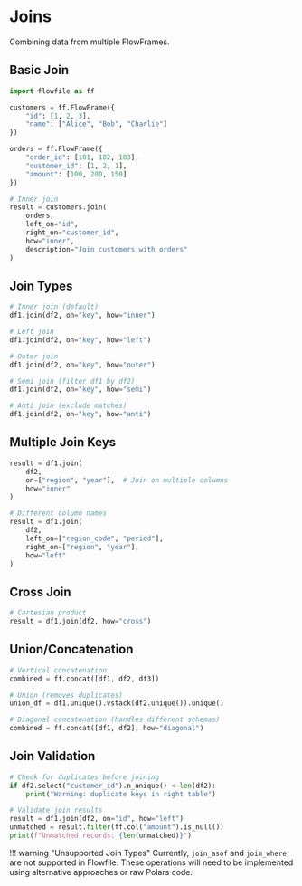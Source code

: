 # Joins

Combining data from multiple FlowFrames.

## Basic Join

```python
import flowfile as ff

customers = ff.FlowFrame({
    "id": [1, 2, 3],
    "name": ["Alice", "Bob", "Charlie"]
})

orders = ff.FlowFrame({
    "order_id": [101, 102, 103],
    "customer_id": [1, 2, 1],
    "amount": [100, 200, 150]
})

# Inner join
result = customers.join(
    orders,
    left_on="id",
    right_on="customer_id",
    how="inner",
    description="Join customers with orders"
)
```

## Join Types

```python
# Inner join (default)
df1.join(df2, on="key", how="inner")

# Left join
df1.join(df2, on="key", how="left")

# Outer join
df1.join(df2, on="key", how="outer")

# Semi join (filter df1 by df2)
df1.join(df2, on="key", how="semi")

# Anti join (exclude matches)
df1.join(df2, on="key", how="anti")
```

## Multiple Join Keys

```python
result = df1.join(
    df2,
    on=["region", "year"],  # Join on multiple columns
    how="inner"
)

# Different column names
result = df1.join(
    df2,
    left_on=["region_code", "period"],
    right_on=["region", "year"],
    how="left"
)
```

## Cross Join

```python
# Cartesian product
result = df1.join(df2, how="cross")
```

## Union/Concatenation

```python
# Vertical concatenation
combined = ff.concat([df1, df2, df3])

# Union (removes duplicates)
union_df = df1.unique().vstack(df2.unique()).unique()

# Diagonal concatenation (handles different schemas)
combined = ff.concat([df1, df2], how="diagonal")
```

## Join Validation

```python
# Check for duplicates before joining
if df2.select("customer_id").n_unique() < len(df2):
    print("Warning: duplicate keys in right table")

# Validate join results
result = df1.join(df2, on="id", how="left")
unmatched = result.filter(ff.col("amount").is_null())
print(f"Unmatched records: {len(unmatched)}")
```

!!! warning "Unsupported Join Types"
    Currently, `join_asof` and `join_where` are not supported in Flowfile. These operations will need to be implemented using alternative approaches or raw Polars code.